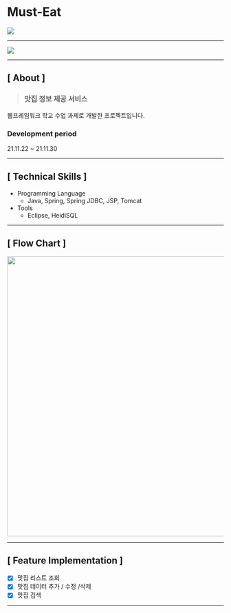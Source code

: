 # Must-Eat

<img src="https://user-images.githubusercontent.com/79898245/154746647-9999b18c-b205-4b7d-8ec6-af9f06ddc251.gif">

---

<img src="https://user-images.githubusercontent.com/79898245/154747177-bf2afd1b-a49a-430e-b439-780573f6487b.gif">

---

## **[ About ]**
> ### **맛집 정보 제공 서비스**
웹프레임워크 학교 수업 과제로 개발한 프로젝트입니다.

### Development period
21.11.22 ~ 21.11.30

---

## **[ Technical Skills ]**

*   Programming Language
    *   Java, Spring, Spring JDBC, JSP, Tomcat
*   Tools
    *   Eclipse, HeidiSQL

---

## **[ Flow Chart ]**

<img src="https://user-images.githubusercontent.com/79898245/154736011-4afb6a55-c50e-425a-bbc2-35f2830deb32.png" width="650">

---

## **[ Feature Implementation ]**
- [x] 맛집 리스트 조회
- [x] 맛집 데이터 추가 / 수정 /삭제
- [x] 맛집 검색

---

